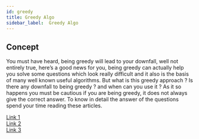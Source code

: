 ```yaml
---
id: greedy
title: Greedy Algo
sidebar_label:  Greedy Algo
---
```


## Concept 

You must have heard, being greedy will lead to your downfall, well not entirely true, here’s a good news for you, being greedy can actually help you solve some questions which look really difficult and it also is the basis of many well known useful algorithms. But what is this greedy approach ? Is there any downfall to being greedy ? and when can you use it ? As it so happens you must be cautious if you are being greedy, it does not always give the correct answer. To know in detail the answer of the questions spend your time reading these articles.

[Link 1](https://www.iarcs.org.in/inoi/online-study-material/topics/greedy.php)<br/>
[Link 2](https://www.iarcs.org.in/inoi/online-study-material/problems/buffalos.php)<br/>
[Link 3](https://www.topcoder.com/community/competitive-programming/tutorials/greedy-is-good/)

